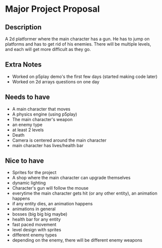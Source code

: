 # Major Project Proposal


## Description
A 2d platformer where the main character has a gun. He has to jump on platforms and has to get rid of his enemies. There will be multiple levels, and each will get more difficult as they go.

## Extra Notes
- Worked on p5play demo's the first few days (started making code later)
- Worked on 2d arrays questions on one day

## Needs to have
- A main character that moves
- A physics engine (using p5play)
- The main character's weapon
- an enemy type
- at least 2 levels
- Death
- Camera is centered around the main character
- main character has lives/health bar

## Nice to have
- Sprites for the project
- A shop where the main character can upgrade themselves
- dynamic lighting
- Character's gun will follow the mouse
- everytime the main character gets hit (or any other entity), an animation happens
- if any entity dies, an animation happens
- animations in general
- bosses (big big big maybe)
- health bar for any entity
- fast paced movement
- level design with sprites
- different enemy types
- depending on the enemy, there will be different enemy weapons

